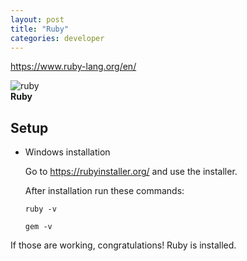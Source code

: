 ```yaml
---
layout: post
title: "Ruby"
categories: developer
---
```


<https://www.ruby-lang.org/en/>

![ruby](https://www.ruby-lang.org/images/header-ruby-logo.png)<br>**Ruby**

## Setup

- Windows installation

  Go to <https://rubyinstaller.org/> and use the installer.

  After installation run these commands:

  ```node
  ruby -v
  ```

  ```node
  gem -v
  ```

If those are working, congratulations! Ruby is installed.
